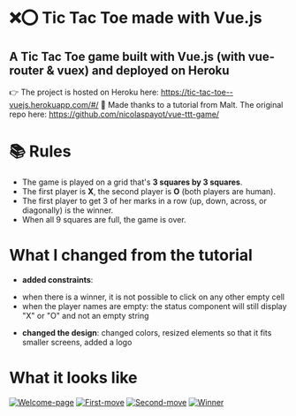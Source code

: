 # ❌⭕️ Tic Tac Toe made with Vue.js 

## A Tic Tac Toe game built with Vue.js (with vue-router & vuex) and deployed on Heroku

👉 The project is hosted on Heroku here: https://tic-tac-toe--vuejs.herokuapp.com/#/
🙏 Made thanks to a tutorial from Malt. The original repo here: https://github.com/nicolaspayot/vue-ttt-game/

# 📚 Rules

* The game is played on a grid that's **3 squares by 3 squares**.
* The first player is **X**, the second player is **O** (both players are human).
* The first player to get 3 of her marks in a row (up, down, across, or diagonally) is the winner.
* When all 9 squares are full, the game is over.

# What I changed from the tutorial

* **added constraints**: 
- when there is a winner, it is not possible to click on any other empty cell
- when the player names are empty: the status component will still display "X" or "O" and not an empty string
* **changed the design**: changed colors, resized elements so that it fits smaller screens, added a logo

# What it looks like
[![Welcome-page](https://iili.io/JzGPja.png)](https://freeimage.host/i/capture-d-ecran-2020-04-16-a-174544.JzGPja)
[![First-move](https://iili.io/JzGiZJ.png)](https://freeimage.host/i/capture-d-ecran-2020-04-16-a-174612.JzGiZJ)
[![Second-move](https://iili.io/JzGLCv.png)](https://freeimage.host/i/capture-d-ecran-2020-04-16-a-174845.JzGLCv)
[![Winner](https://iili.io/JzGQGR.png)](https://freeimage.host/i/capture-d-ecran-2020-04-16-a-174639.JzGQGR)

[Welcome-page]: https://freeimage.host/i/capture-d-ecran-2020-04-16-a-174544.JzGPja
[First-move]: https://freeimage.host/i/capture-d-ecran-2020-04-16-a-174612.JzGiZJ
[Second-move]: https://freeimage.host/i/capture-d-ecran-2020-04-16-a-174845.JzGLCv
[Winner]: https://freeimage.host/i/capture-d-ecran-2020-04-16-a-174639.JzGQGR
